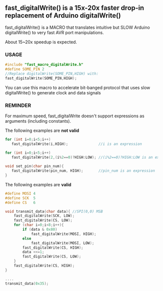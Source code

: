  ## fast_digitalWrite() is a 15x-20x faster drop-in replacement of Arduino digitalWrite() ##
 fast_digitalWrite() is a MACRO that translates intuitive 
 but SLOW Arduino digitalWrite() to very fast AVR port
 manipulations.
 
 About 15~20x speedup is expected.
 
### USAGE ###
```c++
#include "fast_macro_digitalWrite.h"
#define SOME_PIN 2
//Replace digitalWrite(SOME_PIN,HIGH) with:
fast_digitalWrite(SOME_PIN,HIGH); 
```
You can use this macro to accelerate bit-banged protocol that uses slow digitalWrite() to generate clock and data signals

### REMINDER ###
For maximum speed, fast_digitalWrite doesn't support expressions as arguments (including constants).

The following examples are **not valid**
```c++
for (int i=0;i<5;i++)
   fast_digitalWrite(i,HIGH);              //i is an expression

for (int i=0;i<5;i++)
   fast_digitalWrite(2,(i%2==0)?HIGH:LOW); //(i%2==0)?HIGH:LOW is an expression
   
void set_pin(char pin_num){
   fast_digitalWrite(pin_num, HIGH);       //pin_num is an expression
}
```
The following examples are **valid**

```c++
#define MOSI 4
#define SCK  5
#define CS   6

void transmit_data(char data){ //SPI(0,0) MSB
    fast_digitalWrite(SCK, LOW);
    fast_digitalWrite(CS, LOW);
    for (char i=0;i<8;i++){
        if (data & 0x80) 
            fast_digitalWrite(MOSI, HIGH);
        else
            fast_digitalWrite(MOSI, LOW);
        fast_digitalWrite(CS, HIGH);
        data <<=1;
        fast_digitalWrite(CS, LOW);
    }
    fast_digitalWrite(CS, HIGH);
}

....
transmit_data(0x35);

```
